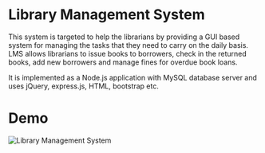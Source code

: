 # Library Management System

This system is targeted to help the librarians by providing a GUI based system for managing the tasks that they need to carry on the daily basis. LMS allows librarians to issue books to borrowers, check in the returned books, add new borrowers and manage fines for overdue book loans.

It is implemented as a Node.js application with MySQL database server and uses jQuery, express.js, HTML, bootstrap etc.

# Demo

![Library Management System](https://media.giphy.com/media/VGbW0HwVSU7UCam8su/giphy.gif)

